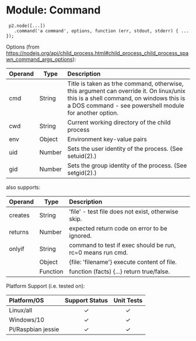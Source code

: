 # Module: Command

     p2.node([...])
       .command('a command', options, function (err, stdout, stderr) { ... });

Options (from https://nodejs.org/api/child_process.html#child_process_child_process_spawn_command_args_options):

| Operand    | Type   | Description                                                |
|:-----------|--------|:-----------------------------------------------------------|
| cmd        | String | Title is taken as trhe command, otherwise, this argument can override it. On linux/unix this is a shell command, on windows this is a DOS command - see powershell module for another option. |
| cwd        | String | Current working directory of the child process |
| env        | Object | Environment key-value pairs |
| uid        | Number | Sets the user identity of the process. (See setuid(2).) |
| gid        | Number | Sets the group identity of the process. (See setgid(2).) |

also supports:

| Operand    | Type   | Description                                                |
|:-----------|--------|:-----------------------------------------------------------|
| creates    | String | 'file' - test file does not exist, otherwise skip.         |
| returns    | Number |  expected return code on error to be ignored.              |
| onlyif     | String | command to test if exec should be run, rc=0 means run cmd. |
|            | Object | {file: 'filename'} execute content of file.   |
|            | Function | function (facts) {...} return true/false. |

Platform Support (i.e. tested on):

| Platform/OS | Support Status | Unit Tests |
|:------------|:--------------:|:----------:|
| Linux/all   | &#x2713; | &#x2713; |
| Windows/10  | &#x2713; | &#x2713; |
| Pi/Raspbian jessie  | &#x2713; | &#x2713; |

